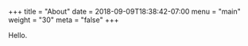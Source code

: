 +++
title = "About"
date = 2018-09-09T18:38:42-07:00
menu = "main"
weight = "30"
meta = "false"
+++

Hello.
